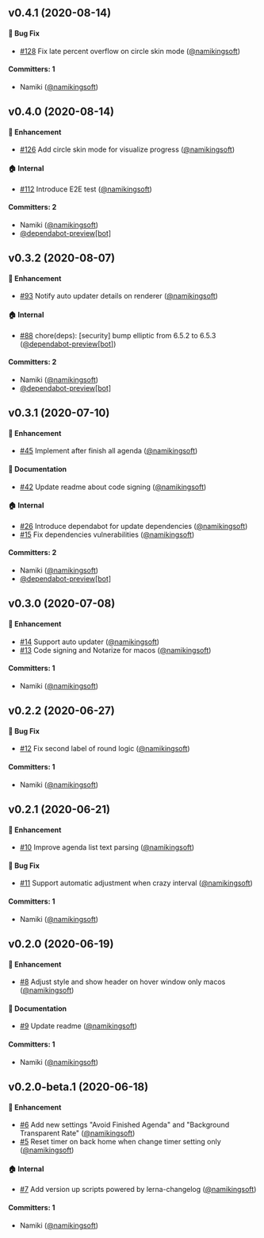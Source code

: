 
## v0.4.1 (2020-08-14)

#### :bug: Bug Fix
* [#128](https://github.com/namikingsoft/interv-timer/pull/128) Fix late percent overflow on circle skin mode ([@namikingsoft](https://github.com/namikingsoft))

#### Committers: 1
- Namiki ([@namikingsoft](https://github.com/namikingsoft))


## v0.4.0 (2020-08-14)

#### :rocket: Enhancement
* [#126](https://github.com/namikingsoft/interv-timer/pull/126) Add circle skin mode for visualize progress ([@namikingsoft](https://github.com/namikingsoft))

#### :house: Internal
* [#112](https://github.com/namikingsoft/interv-timer/pull/112) Introduce E2E test ([@namikingsoft](https://github.com/namikingsoft))

#### Committers: 2
- Namiki ([@namikingsoft](https://github.com/namikingsoft))
- [@dependabot-preview[bot]](https://github.com/apps/dependabot-preview)


## v0.3.2 (2020-08-07)

#### :rocket: Enhancement
* [#93](https://github.com/namikingsoft/interv-timer/pull/93) Notify auto updater details on renderer ([@namikingsoft](https://github.com/namikingsoft))

#### :house: Internal
* [#88](https://github.com/namikingsoft/interv-timer/pull/88) chore(deps): [security] bump elliptic from 6.5.2 to 6.5.3 ([@dependabot-preview[bot]](https://github.com/apps/dependabot-preview))

#### Committers: 2
- Namiki ([@namikingsoft](https://github.com/namikingsoft))
- [@dependabot-preview[bot]](https://github.com/apps/dependabot-preview)


## v0.3.1 (2020-07-10)

#### :rocket: Enhancement
* [#45](https://github.com/namikingsoft/interv-timer/pull/45) Implement after finish all agenda ([@namikingsoft](https://github.com/namikingsoft))

#### :memo: Documentation
* [#42](https://github.com/namikingsoft/interv-timer/pull/42) Update readme about code signing ([@namikingsoft](https://github.com/namikingsoft))

#### :house: Internal
* [#26](https://github.com/namikingsoft/interv-timer/pull/26) Introduce dependabot for update dependencies ([@namikingsoft](https://github.com/namikingsoft))
* [#15](https://github.com/namikingsoft/interv-timer/pull/15) Fix dependencies vulnerabilities ([@namikingsoft](https://github.com/namikingsoft))

#### Committers: 2
- Namiki ([@namikingsoft](https://github.com/namikingsoft))
- [@dependabot-preview[bot]](https://github.com/apps/dependabot-preview)


## v0.3.0 (2020-07-08)

#### :rocket: Enhancement
* [#14](https://github.com/namikingsoft/interv-timer/pull/14) Support auto updater ([@namikingsoft](https://github.com/namikingsoft))
* [#13](https://github.com/namikingsoft/interv-timer/pull/13) Code signing and Notarize for macos ([@namikingsoft](https://github.com/namikingsoft))

#### Committers: 1
- Namiki ([@namikingsoft](https://github.com/namikingsoft))


## v0.2.2 (2020-06-27)

#### :bug: Bug Fix
* [#12](https://github.com/namikingsoft/interv-timer/pull/12) Fix second label of round logic ([@namikingsoft](https://github.com/namikingsoft))

#### Committers: 1
- Namiki ([@namikingsoft](https://github.com/namikingsoft))


## v0.2.1 (2020-06-21)

#### :rocket: Enhancement
* [#10](https://github.com/namikingsoft/interv-timer/pull/10) Improve agenda list text parsing ([@namikingsoft](https://github.com/namikingsoft))

#### :bug: Bug Fix
* [#11](https://github.com/namikingsoft/interv-timer/pull/11) Support automatic adjustment when crazy interval ([@namikingsoft](https://github.com/namikingsoft))

#### Committers: 1
- Namiki ([@namikingsoft](https://github.com/namikingsoft))


## v0.2.0 (2020-06-19)

#### :rocket: Enhancement
* [#8](https://github.com/namikingsoft/interv-timer/pull/8) Adjust style and show header on hover window only macos  ([@namikingsoft](https://github.com/namikingsoft))

#### :memo: Documentation
* [#9](https://github.com/namikingsoft/interv-timer/pull/9) Update readme ([@namikingsoft](https://github.com/namikingsoft))

#### Committers: 1
- Namiki ([@namikingsoft](https://github.com/namikingsoft))


## v0.2.0-beta.1 (2020-06-18)

#### :rocket: Enhancement
* [#6](https://github.com/namikingsoft/interv-timer/pull/6) Add new settings "Avoid Finished Agenda" and "Background Transparent Rate" ([@namikingsoft](https://github.com/namikingsoft))
* [#5](https://github.com/namikingsoft/interv-timer/pull/5) Reset timer on back home when change timer setting only ([@namikingsoft](https://github.com/namikingsoft))

#### :house: Internal
* [#7](https://github.com/namikingsoft/interv-timer/pull/7) Add version up scripts powered by lerna-changelog ([@namikingsoft](https://github.com/namikingsoft))

#### Committers: 1
- Namiki ([@namikingsoft](https://github.com/namikingsoft))
